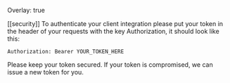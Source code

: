 Overlay: true

[[security]]
To authenticate your client integration please put your token in the header of your requests with the key Authorization, it should look like this:

```Authorization: Bearer YOUR_TOKEN_HERE```

Please keep your token secured. If your token is compromised, we can issue a new token for you.
